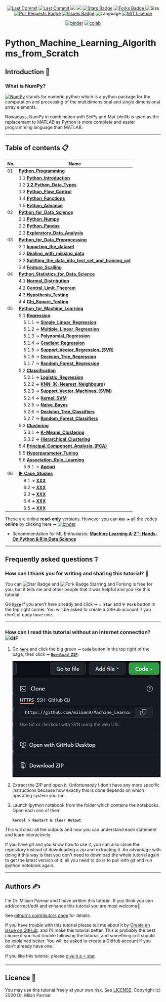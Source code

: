 <p align="center"> 
<a href="https://github.com/milaan9"><img src="https://img.shields.io/static/v1?logo=github&label=maintainer&message=milaan9&color=ff3300" alt="Last Commit"/></a> 
<a href="https://github.com/milaan9/Machine_Learning_Algorithms_from_Scratch/graphs/commit-activity"><img src="https://img.shields.io/github/last-commit/milaan9/Python_Machine_Learning.svg?colorB=ff8000&style=flat" alt="Last Commit"/> </a> 
<a href="https://github.com/milaan9/Python_Machine_Learning/pulse" alt="Activity"><img src="https://img.shields.io/github/commit-activity/m/milaan9/Machine_Learning_Algorithms_from_Scratch.svg?colorB=teal&style=flat" /></a> 
<a href="https://hits.seeyoufarm.com"><img src="https://hits.seeyoufarm.com/api/count/incr/badge.svg?url=https%3A%2F%2Fgithub.com%2Fmilaan9%2FMachine_Learning_Algorithms_from_Scratch&count_bg=%231DC92C&title_bg=%23555555&icon=&icon_color=%23E7E7E7&title=views&edge_flat=false"/></a>
<a href="https://github.com/milaan9/Machine_Learning_Algorithms_from_Scratch/stargazers"><img src="https://img.shields.io/github/stars/milaan9/Python_Machine_Learning.svg?colorB=1a53ff" alt="Stars Badge"/></a>
<a href="https://github.com/milaan9/Machine_Learning_Algorithms_from_Scratch/network/members"><img src="https://img.shields.io/github/forks/milaan9/Python_Machine_Learning" alt="Forks Badge"/> </a>
<img src="https://img.shields.io/github/repo-size/milaan9/Machine_Learning_Algorithms_from_Scratch.svg?colorB=CC66FF&style=flat" alt="Size"/>
<a href="https://github.com/milaan9/Machine_Learning_Algorithms_from_Scratch/pulls"><img src="https://img.shields.io/github/issues-pr/milaan9/Machine_Learning_Algorithms_from_Scratch.svg?colorB=yellow&style=flat" alt="Pull Requests Badge"/></a>
<a href="https://github.com/milaan9/Machine_Learning_Algorithms_from_Scratch/issues"><img src="https://img.shields.io/github/issues/milaan9/Machine_Learning_Algorithms_from_Scratch.svg?colorB=yellow&style=flat" alt="Issues Badge"/></a>
<img src="https://img.shields.io/github/languages/top/milaan9/Machine_Learning_Algorithms_from_Scratch.svg?colorB=996600&style=flat" alt="Language"/></a> 
<a href="https://github.com/milaan9/Machine_Learning_Algorithms_from_Scratch/blob/main/LICENSE"><img src="https://img.shields.io/badge/License-MIT-blueviolet.svg" alt="MIT License"/></a>
</p> 
<!--<img src="https://badges.pufler.dev/contributors/milaan9/01_Python_Introduction?size=50&padding=5&bots=true" alt="milaan9"/>-->

<p align="center"> 
<a href="https://mybinder.org/v2/gh/milaan9/Machine_Learning_Algorithms_from_Scratch/HEAD"><img src="https://mybinder.org/badge_logo.svg" alt="binder"/></a>
<a href="https://githubtocolab.com/milaan9/Machine_Learning_Algorithms_from_Scratch"><img src="https://colab.research.google.com/assets/colab-badge.svg" alt="colab"/></a> 
</p> 

# Python_Machine_Learning_Algorithms_from_Scratch

## Introduction 👋

### What is NumPy?
[![NumPy](https://img.shields.io/badge/Numpy-777BB4?style=flat&logo=numpy&logoColor=white)](https://numpy.org/) stands for numeric python which is a python package for the computation and processing of the multidimensional and single dimensional array elements.

Nowadays, NumPy in combination with SciPy and Mat-plotlib is used as the replacement to MATLAB as Python is more complete and easier programming language than MATLAB.

---

## Table of contents 📋

| **No.** | **Name** | 
| ------- | -------- | 
| 01 | **[Python_Programming](XXX)** |
|    | 1.1 **[Python_Introduction](XXX)** |
|    | 1.2 **[1.2 Python_Data_Types](XXX)** |
|    | 1.3 **[Python_Flow_Control](XXX)** |
|    | 1.4 **[Python_Functions](XXX)** |
|    | 1.5 **[Python_Advance](XXX)** |
| 02 | **[Python_for_Data_Science](XXX)** |
|    | 2.1 **[Python_Numpy](XXX)** |
|    | 2.2 **[Python_Pandas](XXX)** |
|    | 2.3 **[Exploratory_Data_Analysis](XXX)** |
| 03 | **[Python_for_Data_Preprocessing](XXX)** |
|    | 3.1 **[Importing_the_dataset](XXX)** |
|    | 3.2 **[Dealing_with_missing_data](XXX)** |
|    | 3.3 **[Splitting_the_data_into_test_set_and_training_set](XXX)** |
|    | 3.4 **[Feature_Scalling](XXX)** |
| 04 | **[Python_Statistics_for_Data_Science](XXX)** |
|    | 4.1 **[Normal_Distribution](XXX)** |
|    | 4.2 **[Central_Limit_Theorem](XXX)** |
|    | 4.3 **[Hypothesis_Testing](XXX)** |
|    | 4.4 **[Chi_Square_Testing](XXX)** |
| 05 | **[Python_for_Machine_Learning](XXX)** |
|    | 5.1 **[Regression](XXX)** |
|    | &nbsp;&nbsp;&nbsp; 5.1.1 → **[Simple_Linear_Regression](XXX)** |
|    | &nbsp;&nbsp;&nbsp; 5.1.2 → **[Multiple_Linear_Regression](XXX)** |
|    | &nbsp;&nbsp;&nbsp; 5.1.3 → **[Polynomial_Regression](XXX)** |
|    | &nbsp;&nbsp;&nbsp; 5.1.4 → **[Gradient_Regression](XXX)** |
|    | &nbsp;&nbsp;&nbsp; 5.1.5 → **[Support_Vector_Regression_(SVR)](XXX)** |
|    | &nbsp;&nbsp;&nbsp; 5.1.6 → **[Decision_Tree_Regression](XXX)** |
|    | &nbsp;&nbsp;&nbsp; 5.1.7 → **[Random_Forest_Regression](XXX)** |
|    | 5.2 **[Classification](XXX)** |
|    | &nbsp;&nbsp;&nbsp; 5.2.1 → **[Logistic_Regression](XXX)** |
|    | &nbsp;&nbsp;&nbsp; 5.2.2 → **[KNN_(K-Nearest_Neighbours)](XXX)** |
|    | &nbsp;&nbsp;&nbsp; 5.2.3 → **[Support_Vector_Machines_(SVM)](XXX)** |
|    | &nbsp;&nbsp;&nbsp; 5.2.4 → **[Kernel_SVM](XXX)** |
|    | &nbsp;&nbsp;&nbsp; 5.2.5 → **[Naive_Bayes](XXX)** |
|    | &nbsp;&nbsp;&nbsp; 5.2.6 → **[Decision_Tree_Classifiers](XXX)** |
|    | &nbsp;&nbsp;&nbsp; 5.2.7 → **[Random_Forest_Classifiers](XXX)** |
|    | 5.3 **[Clustering](XXX)** |
|    | &nbsp;&nbsp;&nbsp; 5.3.1 → **[K-Means_Clustering](XXX)** |
|    | &nbsp;&nbsp;&nbsp; 5.3.2 → **[Hierarchical_Clustering](XXX)** |
|    | 5.4 **[Principal_Component_Analysis_(PCA)](XXX)** |
|    | 5.5 **[Hyperparameter_Tuning](XXX)** |
|    | 5.6 **[Association_Rule_Learning](XXX)** |
|    | &nbsp;&nbsp;&nbsp; 5.6.1 → **[Apriori](XXX)** |
| 06 | **[▶ Case_Studies](XXX)** |
|    | &nbsp;&nbsp;&nbsp; 6.1 ➜ **[XXX](XXX)** |
|    | &nbsp;&nbsp;&nbsp; 6.2 ➜ **[XXX](XXX)** |
|    | &nbsp;&nbsp;&nbsp; 6.3 ➜ **[XXX](XXX)** |
|    | &nbsp;&nbsp;&nbsp; 6.4 ➜ **[XXX](XXX)** |
|    | &nbsp;&nbsp;&nbsp; 6.5 ➜ **[XXX](XXX)** |

These are online **read-only** versions. However you can **`Run ▶`**  all the codes **online** by clicking here ➞ <a href="https://mybinder.org/v2/gh/milaan9/Python_Machine_Learning/HEAD"><img src="https://mybinder.org/badge_logo.svg" alt="binder"/></a>

* Recommendation for ML Enthusiasts: **[Machine Learning A-Z™: Hands-On Python & R In Data Science](https://www.udemy.com/machinelearning/)**
---

## Frequently asked questions ❔

### How can I thank you for writing and sharing this tutorial? 🌷

You can <img src="https://img.shields.io/static/v1?label=%E2%AD%90 Star &message=if%20useful&style=style=flat&color=blue" alt="Star Badge"/> and <img src="https://img.shields.io/static/v1?label=%E2%B5%96 Fork &message=if%20useful&style=style=flat&color=blue" alt="Fork Badge"/> Starring and Forking is free for you, but it tells me and other people that it was helpful and you like this tutorial.

Go [**`here`**](https://github.com/milaan9/Python_Machine_Learning) if you aren't here already and click ➞ **`✰ Star`** and **`ⵖ Fork`** button in the top right corner. You will be asked to create a GitHub account if you don't already have one.

---

### How can I read this tutorial without an Internet connection? <img alt="GIF" src="https://github.com/TheDudeThatCode/TheDudeThatCode/blob/master/Assets/hmm.gif" width="20vw" />

1. Go [**`here`**](https://github.com/milaan9/Python_Machine_Learning) and click the big green ➞ **`Code`** button in the top right of the page, then click ➞ [**`Download ZIP`**](https://github.com/milaan9/Python_Machine_Learning/archive/refs/heads/main.zip).

    ![Download ZIP](img/dnld_rep.png)

2. Extract the ZIP and open it. Unfortunately I don't have any more specific instructions because how exactly this is done depends on which operating system you run.
    
3. Launch ipython notebook from the folder which contains the notebooks. Open each one of them
  
    **`Kernel > Restart & Clear Output`**
    
This will clear all the outputs and now you can understand each statement and learn interactively.

If you have git and you know how to use it, you can also clone the repository instead of downloading a zip and extracting it. An advantage with doing it this way is that you don't need to download the whole tutorial again to get the latest version of it, all you need to do is to pull with git and run ipython notebook again.

---

## Authors ✍️

I'm Dr. Milaan Parmar and I have written this tutorial. If you think you can add/correct/edit and enhance this tutorial you are most welcome🙏

See [github's contributors page](https://github.com/milaan9/Python_Machine_Learning/graphs/contributors) for details.

If you have trouble with this tutorial please tell me about it by [Create an issue on GitHub](https://github.com/milaan9/Python_Machine_Learning/issues/new). and I'll make this tutorial better. This is probably the best choice if you had trouble following the tutorial, and something in it should be explained better. You will be asked to create a GitHub account if you don't already have one.

If you like this tutorial, please [give it a ⭐ star](https://github.com/milaan9/Python_Machine_Learning).

---

## Licence 📜

You may use this tutorial freely at your own risk. See [LICENSE](./LICENSE).
Copyright (c) 2020 Dr. Milan Parmar
